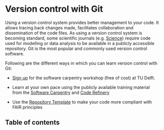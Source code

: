# Version control with Git 

Using a version control system provides better management to your code. It allows tracing back changes made, facilitates collaboration and dissemination of the code files. As using a version control system is becoming standard, some scientific journals (e.g. [Science](https://www.science.org/content/page/science-journals-editorial-policies#:~:text=In%20general%2C%20all,in%20the%20acknowledgments.)) require code used for modelling or data analysis to be available in a publicly accessible repository.  Git is the most popular and commonly used version control software.   


Following are the different ways in which you can learn version control with Git: 

- [Sign up](https://www.tudelft.nl/library/research-data-management/r/training-evenementen/training-voor-onderzoekers/software-carpentry-workshop) for the software carpentry workshop (free of cost) at TU Delft.  

- Learn at your own pace using the publicly available training material from the [Software Carpentry](https://swcarpentry.github.io/git-novice/) and [Code Refinery](https://coderefinery.github.io/git-intro/)

- Use the [Repository Template](https://github.com/manuGil/fair-code) to make your code more compliant with FAIR principles 

## Table of contents
```{tableofcontents}
```